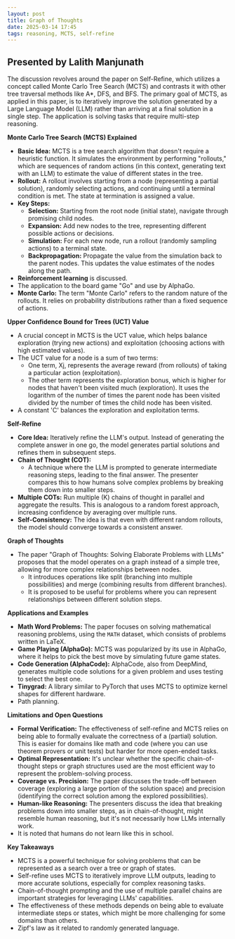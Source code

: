 ```yaml
---
layout: post
title: Graph of Thoughts
date: 2025-03-14 17:45
tags: reasoning, MCTS, self-refine
---
```



## Presented by Lalith Manjunath

The discussion revolves around the paper on Self-Refine, which utilizes a concept called Monte Carlo Tree Search (MCTS) and contrasts it with other tree traversal methods like A*, DFS, and BFS. The primary goal of MCTS, as applied in this paper, is to iteratively improve the solution generated by a Large Language Model (LLM) rather than arriving at a final solution in a single step. The application is solving tasks that require multi-step reasoning.

**Monte Carlo Tree Search (MCTS) Explained**

*   **Basic Idea:** MCTS is a tree search algorithm that doesn't require a heuristic function. It simulates the environment by performing "rollouts," which are sequences of random actions (in this context, generating text with an LLM) to estimate the value of different states in the tree.
*   **Rollout:** A rollout involves starting from a node (representing a partial solution), randomly selecting actions, and continuing until a terminal condition is met. The state at termination is assigned a value.
*   **Key Steps:**
    *   **Selection:** Starting from the root node (initial state), navigate through promising child nodes.
    *   **Expansion:** Add new nodes to the tree, representing different possible actions or decisions.
    *   **Simulation:** For each new node, run a rollout (randomly sampling actions) to a terminal state.
    *   **Backpropagation:** Propagate the value from the simulation back to the parent nodes. This updates the value estimates of the nodes along the path.
*   **Reinforcement learning** is discussed.
* The application to the board game "Go" and use by AlphaGo.
*   **Monte Carlo:** The term "Monte Carlo" refers to the random nature of the rollouts. It relies on probability distributions rather than a fixed sequence of actions.

**Upper Confidence Bound for Trees (UCT) Value**

*   A crucial concept in MCTS is the UCT value, which helps balance exploration (trying new actions) and exploitation (choosing actions with high estimated values).
*   The UCT value for a node is a sum of two terms:
    *   One term, Xj, represents the average reward (from rollouts) of taking a particular action (exploitation).
    *   The other term represents the exploration bonus, which is higher for nodes that haven't been visited much (exploration). It uses the logarithm of the number of times the parent node has been visited divided by the number of times the child node has been visited.
*   A constant 'C' balances the exploration and exploitation terms.

**Self-Refine**

*   **Core Idea:** Iteratively refine the LLM's output. Instead of generating the complete answer in one go, the model generates partial solutions and refines them in subsequent steps.
*   **Chain of Thought (COT):**
    *   A technique where the LLM is prompted to generate intermediate reasoning steps, leading to the final answer. The presenter compares this to how humans solve complex problems by breaking them down into smaller steps.
*   **Multiple COTs:** Run multiple (K) chains of thought in parallel and aggregate the results. This is analogous to a random forest approach, increasing confidence by averaging over multiple runs.
*   **Self-Consistency:** The idea is that even with different random rollouts, the model should converge towards a consistent answer.

**Graph of Thoughts**

*   The paper "Graph of Thoughts: Solving Elaborate Problems with LLMs" proposes that the model operates on a graph instead of a simple tree, allowing for more complex relationships between nodes.
    * It introduces operations like split (branching into multiple possibilities) and merge (combining results from different branches).
    * It is proposed to be useful for problems where you can represent relationships between different solution steps.

**Applications and Examples**

*   **Math Word Problems:** The paper focuses on solving mathematical reasoning problems, using the `MATH` dataset, which consists of problems written in LaTeX.
*   **Game Playing (AlphaGo):** MCTS was popularized by its use in AlphaGo, where it helps to pick the best move by simulating future game states.
*   **Code Generation (AlphaCode):** AlphaCode, also from DeepMind, generates multiple code solutions for a given problem and uses testing to select the best one.
*   **Tinygrad:** A library similar to PyTorch that uses MCTS to optimize kernel shapes for different hardware.
* Path planning.

**Limitations and Open Questions**

*   **Formal Verification:** The effectiveness of self-refine and MCTS relies on being able to formally evaluate the correctness of a (partial) solution. This is easier for domains like math and code (where you can use theorem provers or unit tests) but harder for more open-ended tasks.
*   **Optimal Representation:** It's unclear whether the specific chain-of-thought steps or graph structures used are the most efficient way to represent the problem-solving process.
*   **Coverage vs. Precision:** The paper discusses the trade-off between coverage (exploring a large portion of the solution space) and precision (identifying the correct solution among the explored possibilities).
*   **Human-like Reasoning:** The presenters discuss the idea that breaking problems down into smaller steps, as in chain-of-thought, might resemble human reasoning, but it's not necessarily how LLMs internally work.
* It is noted that humans do not learn like this in school.

**Key Takeaways**

*   MCTS is a powerful technique for solving problems that can be represented as a search over a tree or graph of states.
*   Self-refine uses MCTS to iteratively improve LLM outputs, leading to more accurate solutions, especially for complex reasoning tasks.
*   Chain-of-thought prompting and the use of multiple parallel chains are important strategies for leveraging LLMs' capabilities.
*   The effectiveness of these methods depends on being able to evaluate intermediate steps or states, which might be more challenging for some domains than others.
* Zipf's law as it related to randomly generated language.